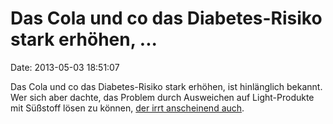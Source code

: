 Das Cola und co das Diabetes-Risiko stark erhöhen, \...
=======================================================

Date: 2013-05-03 18:51:07

Das Cola und co das Diabetes-Risiko stark erhöhen, ist hinlänglich
bekannt. Wer sich aber dachte, das Problem durch Ausweichen auf
Light-Produkte mit Süßstoff lösen zu können, [der irrt anscheinend
auch](http://ajcn.nutrition.org/content/early/2013/01/30/ajcn.112.050997).
